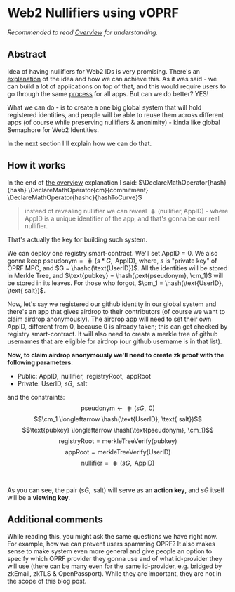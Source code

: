 # Web2 Nullifiers using vOPRF

*Recommended to read [Overview](./voprf-id.md) for understanding.*

## Abstract

Idea of having nullifiers for Web2 IDs is very promising. There's an [explanation](./overview.md) of the idea and how we can achieve this. 
As it was said - we can build a lot of applications on top of that, and this would require users to go through the same [process](./overview.md#main-protocol) for all apps. But can we do better? YES!

What we can do - is to create a one big global system that will hold registered identities, and people will be able to reuse them across different apps (of course while preserving nullifiers & anonimity) - kinda like global Semaphore for Web2 Identities.

In the next section I'll explain how we can do that.

## How it works

In the end of [the overview](./overview.md) explanation I said:           $\DeclareMathOperator{hash}{hash}                           \DeclareMathOperator{cm}{commitment}                        \DeclareMathOperator{hashc}{hashToCurve}$
> instead of revealing nullifier we can reveal $\hash(\text{nullifier}, \text{AppID})$ - where $\text{AppID}$ is a unique identifier of the app, and that's gonna be our real nullifier.

That's actually the key for building such system.

We can deploy one registry smart-contract. We'll set $\text{AppID} = 0$. We also gonna keep $\text{pseudonym} = \hash(s * G, \text{ AppID})$, where, $s$ is "private key" of OPRF MPC, and $G = \hashc(\text{UserID})$.
All the identities will be stored in Merkle Tree, and $\text{pubkey} = \hash(\text{pseudonym}, \cm_1)$ will be stored in its leaves. 
For those who forgot, $\cm_1 = \hash(\text{UserID}, \text{ salt})$.

Now, let's say we registered our github identity in our global system and there's an app that gives airdrop to their contributors (of course we want to claim airdrop anonymously). The airdrop app will need to set their own $\text{AppID}$, different from 0, because 0 is already taken; this can get checked by registry smart-contract. It will also need to create a merkle tree of github usernames that are eligible for airdrop (our github username is in that list).

**Now, to claim airdrop anonymously we'll need to create zk proof with the following parameters**:
* Public: $\text{AppID}, \text{ nullifier}, \text{ registryRoot}, \text{ appRoot}$
* Private: $\text{UserID, } sG, \text{ salt}$

and the constraints:
$$\text{pseudonym} \longleftarrow \hash(sG, \text{ 0})$$ $$\cm_1 \longleftarrow \hash(\text{UserID}, \text{ salt})$$ $$\text{pubkey} \longleftarrow \hash(\text{pseudonym}, \cm_1)$$ $$\text{registryRoot} = \text{merkleTreeVerify(pubkey)}$$ $$\text{appRoot} = \text{merkleTreeVerify(UserID)}$$ $$\text{nullifier} = \hash(sG, \text{ AppID})$$

<br>

As you can see, the pair $(sG, \text{ salt})$ will serve as an **action key**, and $sG$ itself will be a **viewing key**.

## Additional comments

While reading this, you might ask the same questions we have right now. For example, how we can prevent users spamming OPRF? It also makes sense to make system even more general and give people an option to specify which OPRF provider they gonna use and of what id-provider they will use (there can be many even for the same id-provider, e.g. bridged by zkEmail, zkTLS & OpenPassport).
While they are important, they are not in the scope of this blog post. 

